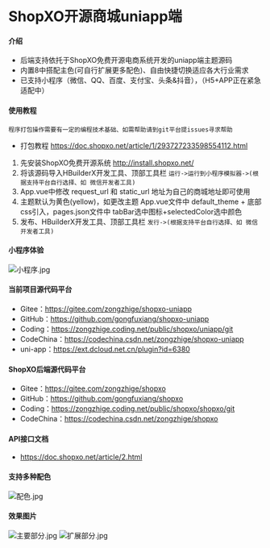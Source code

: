 # ShopXO开源商城uniapp端

#### 介绍

* 后端支持依托于ShopXO免费开源电商系统开发的uniapp端主题源码
* 内置8中搭配主色(可自行扩展更多配色)、自由快捷切换适应各大行业需求
* 已支持小程序（微信、QQ、百度、支付宝、头条&抖音），（H5+APP正在紧急适配中）

#### 使用教程

`程序打包操作需要有一定的编程技术基础、如需帮助请到git平台提issues寻求帮助`
* 打包教程 https://doc.shopxo.net/article/1/293727233598554112.html

1. 先安装ShopXO免费开源系统 http://install.shopxo.net/
2. 将该源码导入HBuilderX开发工具、顶部工具栏 `运行->运行到小程序模拟器->(根据支持平台自行选择、如 微信开发者工具)`
3. App.vue中修改 request_url 和 static_url 地址为自己的商城地址即可使用
4. 主题默认为黄色(yellow)，如更改主题 App.vue文件中 default_theme + 底部css引入，pages.json文件中 tabBar选中图标+selectedColor选中颜色
5. 发布、HBuilderX开发工具、顶部工具栏 `发行->(根据支持平台自行选择、如 微信开发者工具)`

#### 小程序体验

![小程序.jpg](https://doc.shopxo.net/upload/image/20210727/1627370121546835.jpeg)



#### 当前项目源代码平台

* Gitee：https://gitee.com/zongzhige/shopxo-uniapp
* GitHub：https://github.com/gongfuxiang/shopxo-uniapp
* Coding：https://zongzhige.coding.net/public/shopxo/uniapp/git
* CodeChina：https://codechina.csdn.net/zongzhige/shopxo-uniapp
* uni-app：https://ext.dcloud.net.cn/plugin?id=6380

#### ShopXO后端源代码平台

* Gitee：https://gitee.com/zongzhige/shopxo
* GitHub：https://github.com/gongfuxiang/shopxo
* Coding：https://zongzhige.coding.net/public/shopxo/shopxo/git
* CodeChina：https://codechina.csdn.net/zongzhige/shopxo

#### API接口文档

* https://doc.shopxo.net/article/2.html

#### 支持多种配色

![配色.jpg](https://doc.shopxo.net/upload/image/20211023/1634962774958024.jpg)

#### 效果图片

![主要部分.jpg](https://doc.shopxo.net/upload/image/20211023/1634962851731604.jpg)
![扩展部分.jpg](https://doc.shopxo.net/upload/image/20211023/1634962862173709.jpg)
